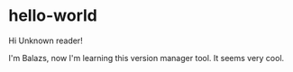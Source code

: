 # hello-world


Hi Unknown reader!

I'm Balazs, now I'm learning this version manager tool. It seems very cool.
